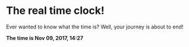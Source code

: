 # The real time clock!

Ever wanted to know what the time is? Well, your journey is about to end!

**The time is Nov 09, 2017, 14:27**